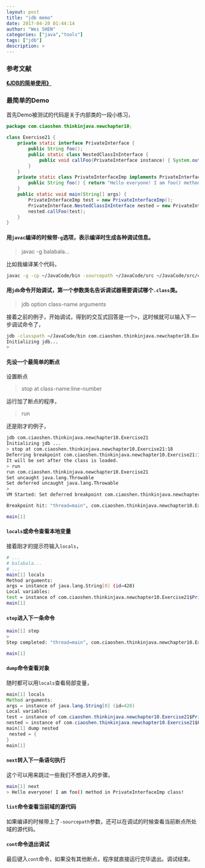 ```yaml
---
layout: post
title: "jdb memo"
date: 2017-04-20 01:44:14
author: "Wei SHEN"
categories: ["java","tools"]
tags: ["jdb"]
description: >
---
```


### 参考文献
[**《JDB的简单使用》**](https://www.ibm.com/developerworks/cn/java/joy-jdb/)

### 最简单的Demo
首先Demo被测试的代码是关于内部类的一段小练习，
```java
package com.ciaoshen.thinkinjava.newchapter10;

class Exercise21 {
    private static interface PrivateInterface {
        public String foo();
        public static class NestedClassInInterface {
            public void callFoo(PrivateInterface instance) { System.out.println(instance.foo()); }
        }
    }
    private static class PrivateInterfaceImp implements PrivateInterface {
        public String foo() { return "Hello everyone! I am foo() method in PrivateInterfaceImp class!"; }
    }
    public static void main(String[] args) {
        PrivateInterfaceImp test = new PrivateInterfaceImp();
        PrivateInterface.NestedClassInInterface nested = new PrivateInterface.NestedClassInInterface();
        nested.callFoo(test);
    }
}
```

#### 用`javac`编译的时候带`-g`选项，表示编译时生成各种调试信息。
> javac -g balabala...

比如我编译某个代码，
```bash
javac -g -cp ~/JavaCode/bin -sourcepath ~/JavaCode/src ~/JavaCode/src/com/ciaoshen/thinkinjava/newchapter10/Exercise21.java
```

#### 用`jdb`命令开始调试，第一个参数类名告诉调试器需要调试哪个`.class`类。
> jdb option class-name arguments

接着之前的例子，开始调试，得到的交互式回答是一个`>`，这时候就可以输入下一步调试命令了，
```bash
jdb -classpath ~/JavaCode/bin com.ciaoshen.thinkinjava.newchapter10.Exercise21
Initializing jdb...
>
```

#### 先设一个最简单的断点
设置断点
> stop at class-name:line-number

运行加了断点的程序，
> run

还是刚才的例子，
```bash
jdb com.ciaoshen.thinkinjava.newchapter10.Exercise21
Initializing jdb ...
> stop at com.ciaoshen.thinkinjava.newchapter10.Exercise21:18
Deferring breakpoint com.ciaoshen.thinkinjava.newchapter10.Exercise21:18.
It will be set after the class is loaded.
> run
run com.ciaoshen.thinkinjava.newchapter10.Exercise21
Set uncaught java.lang.Throwable
Set deferred uncaught java.lang.Throwable
>
VM Started: Set deferred breakpoint com.ciaoshen.thinkinjava.newchapter10.Exercise21:18

Breakpoint hit: "thread=main", com.ciaoshen.thinkinjava.newchapter10.Exercise21.main(), line=18 bci=9

main[1]
```

#### `locals`或命令查看本地变量
接着刚才的提示符输入`locals`，
```bash
# ...
# balabala...
# ...
main[1] locals
Method arguments:
args = instance of java.lang.String[0] (id=428)
Local variables:
test = instance of com.ciaoshen.thinkinjava.newchapter10.Exercise21$PrivateInterfaceImp(id=429)
main[1]
```

#### `step`进入下一条命令
```bash
main[1] step
>
Step completed: "thread=main", com.ciaoshen.thinkinjava.newchapter10.Exercise21$PrivateInterface$NestedClassInInterface.<init>(), line=9 bci=0

main[1]
```

#### `dump`命令查看对象
随时都可以用`locals`查看局部变量，
```java
main[1] locals
Method arguments:
args = instance of java.lang.String[0] (id=428)
Local variables:
test = instance of com.ciaoshen.thinkinjava.newchapter10.Exercise21$PrivateInterfaceImp(id=429)
nested = instance of com.ciaoshen.thinkinjava.newchapter10.Exercise21$PrivateInterface$NestedClassInInterface(id=431)
main[1] dump nested
 nested = {
}
main[1]
```

#### `next`转入下一条语句执行
这个可以用来跳过一些我们不想进入的步骤。
```bash
main[1] next
> Hello everyone! I am foo() method in PrivateInterfaceImp class!
```

#### `list`命令查看当前域的源代码
如果编译的时候带上了`-sourcepath`参数，还可以在调试的时候查看当前断点所处域的源代码。

#### `cont`命令退出调试
最后键入`cont`命令，如果没有其他断点，程序就直接运行完毕退出。调试结束。
